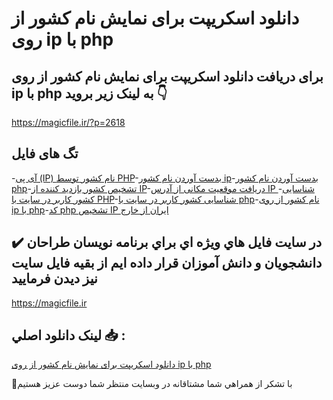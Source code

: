 # دانلود اسکریپت برای نمایش نام کشور از روی ip با php

## برای دریافت دانلود اسکریپت برای نمایش نام کشور از روی ip با php به لینک زیر بروید 👇

https://magicfile.ir/?p=2618

## تگ های فایل

-[آی پی (IP) نام کشور توسط PHP](https://magicfile.ir/product/%d8%a7%d8%b3%da%a9%d8%b1%db%8c%d9%be%d8%aa-%d8%a8%d8%b1%d8%a7%db%8c-%d9%86%d9%85%d8%a7%db%8c%d8%b4-%d9%86%d8%a7%d9%85-%da%a9%d8%b4%d9%88%d8%b1-%d8%a7%d8%b2-%d8%b1%d9%88%db%8c-ip-%d8%a8%d8%a7-php/)-[بدست آوردن نام کشور ip](https://magicfile.ir/product/%d8%a7%d8%b3%da%a9%d8%b1%db%8c%d9%be%d8%aa-%d8%a8%d8%b1%d8%a7%db%8c-%d9%86%d9%85%d8%a7%db%8c%d8%b4-%d9%86%d8%a7%d9%85-%da%a9%d8%b4%d9%88%d8%b1-%d8%a7%d8%b2-%d8%b1%d9%88%db%8c-ip-%d8%a8%d8%a7-php/)-[بدست آوردن نام کشور php](https://magicfile.ir/product/%d8%a7%d8%b3%da%a9%d8%b1%db%8c%d9%be%d8%aa-%d8%a8%d8%b1%d8%a7%db%8c-%d9%86%d9%85%d8%a7%db%8c%d8%b4-%d9%86%d8%a7%d9%85-%da%a9%d8%b4%d9%88%d8%b1-%d8%a7%d8%b2-%d8%b1%d9%88%db%8c-ip-%d8%a8%d8%a7-php/)-[تشخیص کشور بازدید کننده از IP](https://magicfile.ir/product/%d8%a7%d8%b3%da%a9%d8%b1%db%8c%d9%be%d8%aa-%d8%a8%d8%b1%d8%a7%db%8c-%d9%86%d9%85%d8%a7%db%8c%d8%b4-%d9%86%d8%a7%d9%85-%da%a9%d8%b4%d9%88%d8%b1-%d8%a7%d8%b2-%d8%b1%d9%88%db%8c-ip-%d8%a8%d8%a7-php/)-[دریافت موقعیت مکانی از آدرس IP ](https://magicfile.ir/product/%d8%a7%d8%b3%da%a9%d8%b1%db%8c%d9%be%d8%aa-%d8%a8%d8%b1%d8%a7%db%8c-%d9%86%d9%85%d8%a7%db%8c%d8%b4-%d9%86%d8%a7%d9%85-%da%a9%d8%b4%d9%88%d8%b1-%d8%a7%d8%b2-%d8%b1%d9%88%db%8c-ip-%d8%a8%d8%a7-php/)-[شناسایی کشور کاربر در سایت با PHP](https://magicfile.ir/product/%d8%a7%d8%b3%da%a9%d8%b1%db%8c%d9%be%d8%aa-%d8%a8%d8%b1%d8%a7%db%8c-%d9%86%d9%85%d8%a7%db%8c%d8%b4-%d9%86%d8%a7%d9%85-%da%a9%d8%b4%d9%88%d8%b1-%d8%a7%d8%b2-%d8%b1%d9%88%db%8c-ip-%d8%a8%d8%a7-php/)-[شناسایی کشور کاربر در سایت با php](https://magicfile.ir/product/%d8%a7%d8%b3%da%a9%d8%b1%db%8c%d9%be%d8%aa-%d8%a8%d8%b1%d8%a7%db%8c-%d9%86%d9%85%d8%a7%db%8c%d8%b4-%d9%86%d8%a7%d9%85-%da%a9%d8%b4%d9%88%d8%b1-%d8%a7%d8%b2-%d8%b1%d9%88%db%8c-ip-%d8%a8%d8%a7-php/)-[نام کشور از روی ip با php](https://magicfile.ir/product/%d8%a7%d8%b3%da%a9%d8%b1%db%8c%d9%be%d8%aa-%d8%a8%d8%b1%d8%a7%db%8c-%d9%86%d9%85%d8%a7%db%8c%d8%b4-%d9%86%d8%a7%d9%85-%da%a9%d8%b4%d9%88%d8%b1-%d8%a7%d8%b2-%d8%b1%d9%88%db%8c-ip-%d8%a8%d8%a7-php/)-[کد php تشخیص IP ایران از خارج](https://magicfile.ir/product/%d8%a7%d8%b3%da%a9%d8%b1%db%8c%d9%be%d8%aa-%d8%a8%d8%b1%d8%a7%db%8c-%d9%86%d9%85%d8%a7%db%8c%d8%b4-%d9%86%d8%a7%d9%85-%da%a9%d8%b4%d9%88%d8%b1-%d8%a7%d8%b2-%d8%b1%d9%88%db%8c-ip-%d8%a8%d8%a7-php/)

## ✔️ در سايت فايل هاي ويژه اي براي برنامه نويسان طراحان دانشجويان و دانش آموزان قرار داده ايم از بقيه فايل سايت نيز ديدن فرماييد

https://magicfile.ir


## لينک دانلود اصلي 📥 :

[دانلود اسکریپت برای نمایش نام کشور از روی ip با php](https://magicfile.ir/product/%d8%a7%d8%b3%da%a9%d8%b1%db%8c%d9%be%d8%aa-%d8%a8%d8%b1%d8%a7%db%8c-%d9%86%d9%85%d8%a7%db%8c%d8%b4-%d9%86%d8%a7%d9%85-%da%a9%d8%b4%d9%88%d8%b1-%d8%a7%d8%b2-%d8%b1%d9%88%db%8c-ip-%d8%a8%d8%a7-php/) 


🙏با تشکر از همراهي شما مشتاقانه در وبسایت منتظر شما دوست عزیز هستیم

